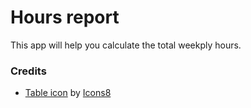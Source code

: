 # Hours report

This app will help you calculate the total weekply hours.


### Credits

- [Table icon](https://icons8.com/icon/10NzV63qvMWf/table) by [Icons8](https://icons8.com)